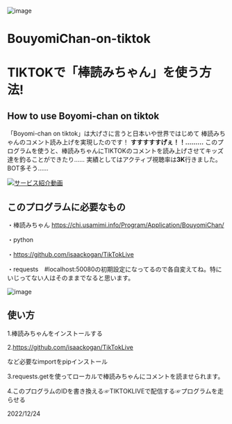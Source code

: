 ![image](https://user-images.githubusercontent.com/78278542/209409237-fea02f8f-4912-4766-85a0-12a3e989957b.png)

# BouyomiChan-on-tiktok
# TIKTOKで「棒読みちゃん」を使う方法!


## How to use Boyomi-chan on tiktok

「Boyomi-chan on tiktok」は大げさに言うと日本いや世界ではじめて 棒読みちゃんのコメント読み上げを実現したのです！ **すすすすすげぇ！！………**
このプログラムを使うと、棒読みちゃんにTIKTOKのコメントを読み上げさせてキッズ達を釣ることができたり…… 実績としてはアクティブ視聴率は**3K**行きました。BOT多そう……


[![サービス紹介動画](https://user-images.githubusercontent.com/78278542/209407442-5964f519-ec35-41f1-a861-19c920045026.png)](https://youtu.be/aCKbqU4QOK4)


## このプログラムに必要なもの

・棒読みちゃん https://chi.usamimi.info/Program/Application/BouyomiChan/

・python

・https://github.com/isaackogan/TikTokLive

・requests　#localhost:50080の初期設定になってるので各自変えてね。特にいじってない人はそのままでなると思います。

![image](https://user-images.githubusercontent.com/78278542/209413891-9f756c05-852d-48b4-b830-c7c8483397f9.png)


## 使い方

1.棒読みちゃんをインストールする

2.https://github.com/isaackogan/TikTokLive

など必要なimportをpipインストール

3.requests.getを使ってローカルで棒読みちゃんにコメントを読ませられます。

4.このプログラムのIDを書き換える☞TIKTOKLIVEで配信する☞プログラムを走らせる


2022/12/24
